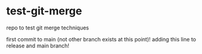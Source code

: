 # test-git-merge
repo to test git merge techniques

first commit to main (not other branch exists at this point)!
adding this line to release and main branch!
